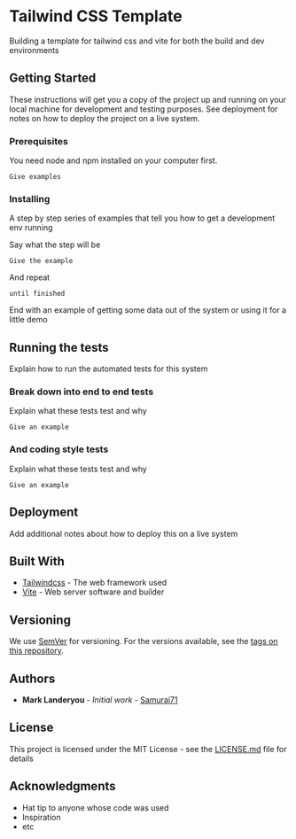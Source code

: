 # Tailwind CSS Template

Building a template for tailwind css and vite for both the build and dev environments

## Getting Started

These instructions will get you a copy of the project up and running on your local machine for development and testing purposes. See deployment for notes on how to deploy the project on a live system.

### Prerequisites

You need node and npm installed on your computer first.

```
Give examples
```

### Installing

A step by step series of examples that tell you how to get a development env running

Say what the step will be

```
Give the example
```

And repeat

```
until finished
```

End with an example of getting some data out of the system or using it for a little demo

## Running the tests

Explain how to run the automated tests for this system

### Break down into end to end tests

Explain what these tests test and why

```
Give an example
```

### And coding style tests

Explain what these tests test and why

```
Give an example
```

## Deployment

Add additional notes about how to deploy this on a live system

## Built With

* [Tailwindcss](https://tailwindcss.com/) - The web framework used
* [Vite](https://vitejs.dev/) - Web server software and builder


## Versioning

We use [SemVer](http://semver.org/) for versioning. For the versions available, see the [tags on this repository](https://github.com/your/project/tags). 

## Authors

* **Mark Landeryou** - *Initial work* - [Samurai71](https://github.com/samurai71)

## License

This project is licensed under the MIT License - see the [LICENSE.md](LICENSE.md) file for details

## Acknowledgments

* Hat tip to anyone whose code was used
* Inspiration
* etc


